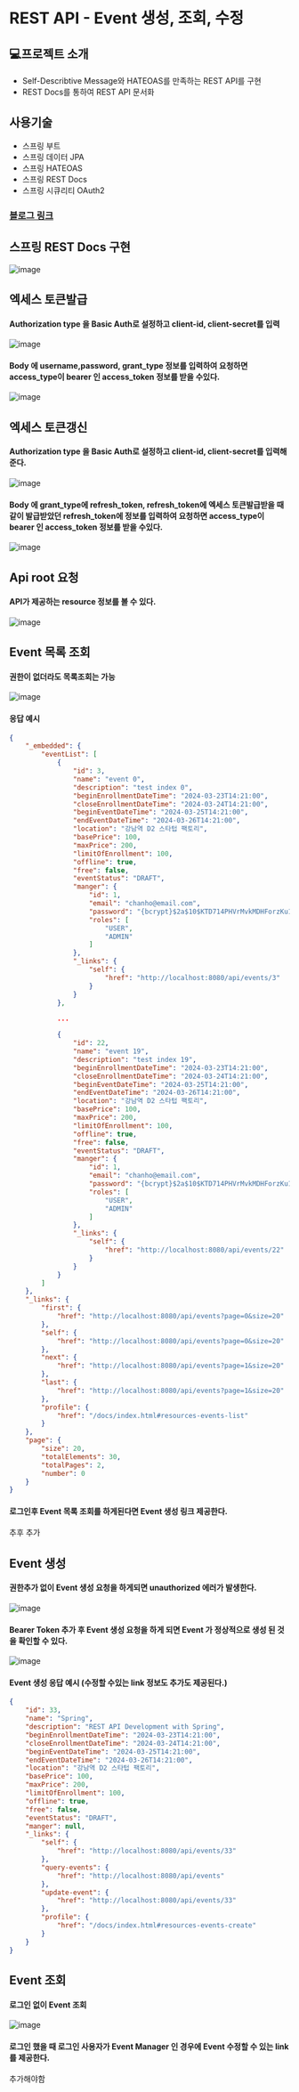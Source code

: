 # REST API - Event 생성, 조회, 수정 

## 💻프로젝트 소개
-  Self-Describtive Message와 HATEOAS를 만족하는 REST API를 구현
-  REST Docs를 통하여 REST API 문서화

## 사용기술
- 스프링 부트
- 스프링 데이터 JPA
- 스프링 HATEOAS
- 스프링 REST Docs
- 스프링 시큐리티 OAuth2

### [블로그 링크](https://velog.io/@cse05091/series/REST-API)

## 스프링 REST Docs 구현

![image](https://github.com/dlcksgh1/REST-API/assets/119422058/81337e06-37e1-4c19-a52d-326b53449ec4)


## 엑세스 토큰발급
#### Authorization type 을 Basic Auth로 설정하고  client-id, client-secret를 입력
![image](https://github.com/dlcksgh1/REST-API/assets/119422058/057a79ab-76e1-4c55-97fa-1d833f729bab)

#### Body 에 username,password, grant_type 정보를 입력하여 요청하면 access_type이 bearer 인 access_token 정보를 받을 수있다. 
![image](https://github.com/dlcksgh1/REST-API/assets/119422058/85fc0eec-ebed-4ef2-b066-d4b13e8bfea3)

## 엑세스 토큰갱신
#### Authorization type 을 Basic Auth로 설정하고  client-id, client-secret를 입력해준다.
![image](https://github.com/dlcksgh1/REST-API/assets/119422058/057a79ab-76e1-4c55-97fa-1d833f729bab)
#### Body 에 grant_type에 refresh_token, refresh_token에 엑세스 토큰발급받을 때 같이 발급받았던 refresh_token에 정보를 입력하여 요청하면 access_type이 bearer 인 access_token 정보를 받을 수있다. 
![image](https://github.com/dlcksgh1/REST-API/assets/119422058/0a8ea25b-03fe-4a2a-b8e2-4c63fc833d6c)

## Api root 요청

#### API가 제공하는 resource 정보를 볼 수 있다.
![image](https://github.com/dlcksgh1/REST-API/assets/119422058/3989d113-d470-4f43-8ff8-e5a15d89c3e2)

## Event 목록 조회

####  권한이 없더라도 목록조회는 가능
![image](https://github.com/dlcksgh1/REST-API/assets/119422058/bacf54c6-d18e-42ae-a3f9-220b990d9603)

#### 응답 예시
```json
{
    "_embedded": {
        "eventList": [
            {
                "id": 3,
                "name": "event 0",
                "description": "test index 0",
                "beginEnrollmentDateTime": "2024-03-23T14:21:00",
                "closeEnrollmentDateTime": "2024-03-24T14:21:00",
                "beginEventDateTime": "2024-03-25T14:21:00",
                "endEventDateTime": "2024-03-26T14:21:00",
                "location": "강남역 D2 스타텁 팩토리",
                "basePrice": 100,
                "maxPrice": 200,
                "limitOfEnrollment": 100,
                "offline": true,
                "free": false,
                "eventStatus": "DRAFT",
                "manger": {
                    "id": 1,
                    "email": "chanho@email.com",
                    "password": "{bcrypt}$2a$10$KTD714PHVrMvkMDHForzKu12mvQ94/GW0LtWfOGRQjC7Qu92zC.mC",
                    "roles": [
                        "USER",
                        "ADMIN"
                    ]
                },
                "_links": {
                    "self": {
                        "href": "http://localhost:8080/api/events/3"
                    }
                }
            },

            ... 

            {
                "id": 22,
                "name": "event 19",
                "description": "test index 19",
                "beginEnrollmentDateTime": "2024-03-23T14:21:00",
                "closeEnrollmentDateTime": "2024-03-24T14:21:00",
                "beginEventDateTime": "2024-03-25T14:21:00",
                "endEventDateTime": "2024-03-26T14:21:00",
                "location": "강남역 D2 스타텁 팩토리",
                "basePrice": 100,
                "maxPrice": 200,
                "limitOfEnrollment": 100,
                "offline": true,
                "free": false,
                "eventStatus": "DRAFT",
                "manger": {
                    "id": 1,
                    "email": "chanho@email.com",
                    "password": "{bcrypt}$2a$10$KTD714PHVrMvkMDHForzKu12mvQ94/GW0LtWfOGRQjC7Qu92zC.mC",
                    "roles": [
                        "USER",
                        "ADMIN"
                    ]
                },
                "_links": {
                    "self": {
                        "href": "http://localhost:8080/api/events/22"
                    }
                }
            }
        ]
    },
    "_links": {
        "first": {
            "href": "http://localhost:8080/api/events?page=0&size=20"
        },
        "self": {
            "href": "http://localhost:8080/api/events?page=0&size=20"
        },
        "next": {
            "href": "http://localhost:8080/api/events?page=1&size=20"
        },
        "last": {
            "href": "http://localhost:8080/api/events?page=1&size=20"
        },
        "profile": {
            "href": "/docs/index.html#resources-events-list"
        }
    },
    "page": {
        "size": 20,
        "totalElements": 30,
        "totalPages": 2,
        "number": 0
    }
}
```

####  로그인후 Event 목록 조회를 하게된다면  Event 생성 링크 제공한다.

추후 추가

## Event 생성

#### 권한추가 없이 Event 생성 요청을 하게되면 unauthorized 에러가 발생한다.
![image](https://github.com/dlcksgh1/REST-API/assets/119422058/e7950fd4-0661-40d1-8f62-b30727c4ffb2)

#### Bearer Token 추가 후 Event 생성 요청을 하게 되면 Event 가 정상적으로 생성 된 것을 확인할 수 있다. 
![image](https://github.com/dlcksgh1/REST-API/assets/119422058/5243a053-b563-4efc-8169-5df24b2635bb)

#### Event 생성 응답 예시 (수정할 수있는 link 정보도 추가도 제공된다.)
```Json
{
    "id": 33,
    "name": "Spring",
    "description": "REST API Development with Spring",
    "beginEnrollmentDateTime": "2024-03-23T14:21:00",
    "closeEnrollmentDateTime": "2024-03-24T14:21:00",
    "beginEventDateTime": "2024-03-25T14:21:00",
    "endEventDateTime": "2024-03-26T14:21:00",
    "location": "강남역 D2 스타텁 팩토리",
    "basePrice": 100,
    "maxPrice": 200,
    "limitOfEnrollment": 100,
    "offline": true,
    "free": false,
    "eventStatus": "DRAFT",
    "manger": null,
    "_links": {
        "self": {
            "href": "http://localhost:8080/api/events/33"
        },
        "query-events": {
            "href": "http://localhost:8080/api/events"
        },
        "update-event": {
            "href": "http://localhost:8080/api/events/33"
        },
        "profile": {
            "href": "/docs/index.html#resources-events-create"
        }
    }
}
```
## Event 조회

#### 로그인 없이 Event 조회
![image](https://github.com/dlcksgh1/REST-API/assets/119422058/3d281485-4cb9-44c7-b8ef-cd0fb8cb14e2)

#### 로그인 했을 때 로그인 사용자가 Event Manager 인 경우에 Event 수정할 수 있는 link를 제공한다.

추가해야함

